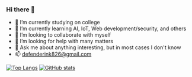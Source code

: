 ### Hi there 👋

- 🔭 I’m currently studying on college
- 🌱 I’m currently learning AI, IoT, Web development/security, and others
- 👯 I’m looking to collaborate with myself
- 🤔 I’m looking for help with many matters
- 💬 Ask me about anything interesting, but in most cases I don't know
- 📫 defenderink826@gmail.com


[![Top Langs](https://github-readme-stats-rose-three-81.vercel.app/api/top-langs/?username=baihliu&layout=compact&hide=html)](https://github.com/anuraghazra/github-readme-stats)
[![GitHub stats](https://github-readme-stats-rose-three-81.vercel.app/api?username=baihliu&count_private=true)](https://github.com/anuraghazra/github-readme-stats)

